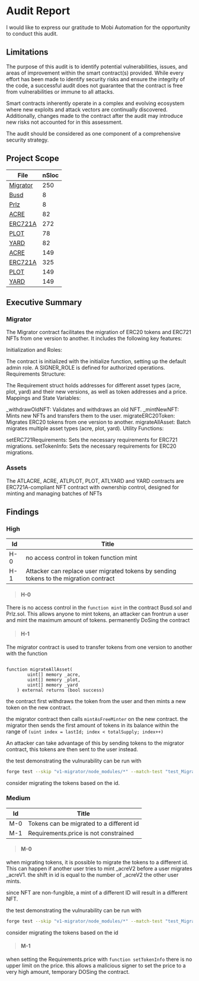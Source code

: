 # Audit Report

I would like to express our gratitude to Mobi Automation for the opportunity to conduct this audit.

## Limitations

The purpose of this audit is to identify potential vulnerabilities, issues, and areas of improvement within the smart contract(s) provided. While every effort has been made to identify security risks and ensure the integrity of the code, a successful audit does not guarantee that the contract is free from vulnerabilities or immune to all attacks.

Smart contracts inherently operate in a complex and evolving ecosystem where new exploits and attack vectors are continually discovered. Additionally, changes made to the contract after the audit may introduce new risks not accounted for in this assessment.

The audit should be considered as one component of a comprehensive security strategy.

## Project Scope

| File                                                                               |  nSloc |
|------------------------------------------------------------------------------------|--------|
| [Migrator](v1-migrator/contracts/Migrator.sol)                                     | 250    |
| [Busd](v1-migrator/contracts/COA-Contracts/Busd.sol)                               | 8      |
| [Prlz](v1-migrator/contracts/COA-Contracts/Prlz.sol)                               | 8      |
| [ACRE](v1-migrator/contracts/COA-Contracts/land-nfts/ACRE.sol)                     | 82     |
| [ERC721A](v1-migrator/contracts/COA-Contracts/land-nfts/ERC721A.sol)               | 272    |
| [PLOT](v1-migrator/contracts/COA-Contracts/land-nfts/PLOT.sol)                     | 78     |
| [YARD](1-migrator/contracts/COA-Contracts/land-nfts/YARD.sol)                      | 82     | 
| [ACRE](v1-migrator/contracts/COA-Contracts/land-nfts-v2/ACRE.sol)                  | 149    |
| [ERC721A](v1-migrator/contracts/COA-Contracts/land-nfts-v2/ERC721A.sol)            | 325    |
| [PLOT](v1-migrator/contracts/COA-Contracts/land-nfts-v2/PLOT.sol)                  | 149    |
| [YARD](v1-migrator/contracts/COA-Contracts/land-nfts-v2/YARD.sol)                  | 149    |

## Executive Summary

### Migrator

The Migrator contract facilitates the migration of ERC20 tokens and ERC721 NFTs from one version to another. It includes the following key features:

Initialization and Roles:

The contract is initialized with the initialize function, setting up the default admin role.
A SIGNER_ROLE is defined for authorized operations.
Requirements Structure:

The Requirement struct holds addresses for different asset types (acre, plot, yard) and their new versions, as well as token addresses and a price.
Mappings and State Variables:

_withdrawOldNFT: Validates and withdraws an old NFT.
_mintNewNFT: Mints new NFTs and transfers them to the user.
migrateERC20Token: Migrates ERC20 tokens from one version to another.
migrateAllAsset: Batch migrates multiple asset types (acre, plot, yard).
Utility Functions:

setERC721Requirements: Sets the necessary requirements for ERC721 migrations.
setTokenInfo: Sets the necessary requirements for ERC20 migrations.


### Assets

The ATLACRE, ACRE, ATLPLOT, PLOT, ATLYARD and YARD contracts are ERC721A-compliant NFT contract with ownership control, designed for minting and managing batches of NFTs

## Findings

### High

| Id     |  Title                                                                                                  |
|--------|---------------------------------------------------------------------------------------------------------|
| H-0    |    no access control in token function mint                                                             |
| H-1    |    Attacker can replace user migrated tokens by sending tokens to the migration contract                |

> #### H-0

There is no access control in the `function mint` in the contract Busd.sol and Prlz.sol.
This allows anyone to mint tokens, an attacker can frontrun a user and mint the maximum amount of tokens. permanently DoSing the contract

> #### H-1

The migrator contract is used to transfer tokens from one version to another with the function 

```solidity

function migrateAllAsset(
        uint[] memory _acre,
        uint[] memory _plot,
        uint[] memory _yard
    ) external returns (bool success)

```
the contract first withdraws the token from the user and then mints a new token on the new contract.

the migrator contract then calls `mintAsFreeMinter` on the new contract.
the migrator then sends the first amount of tokens in its balance within the range of `(uint index = lastId; index < totalSupply; index++)`

An attacker can take advantage of this by sending tokens to the migrator contract, this tokens are then sent to the user instead.

the test demonstrating the vulnurability can be run with

```bash
forge test --skip "v1-migrator/node_modules/*" --match-test "test_MigrateAllAsset_token_transfer"
```

consider migrating the tokens based on the id.

### Medium

| Id     |  Title                                                                                                  |
|--------|---------------------------------------------------------------------------------------------------------|
| M-0    |  Tokens can be migrated to a different id                                                               |
| M-1    |  Requirements.price is not constrained                                                                  |


> #### M-0

when migrating tokens, it is possible to migrate the tokens to a different id.
This can happen if another user tries to mint _acreV2 before a user migrates _acreV1.
the shift in id is equal to the number of _acreV2 the other user mints.

since NFT are non-fungible, a mint of a different ID will result in a different NFT.

the test demonstrating the vulnurability can be run with

```bash
forge test --skip "v1-migrator/node_modules/*" --match-test "test_MigrateAllAsset_different_token_owners"
```
consider migrating the tokens based on the id

> #### M-1

when setting the Requirements.price with `function setTokenInfo` there is no upper limit on the price.
this allows a malicious signer to set the price to a very high amount, temporary DOSing the contract.

